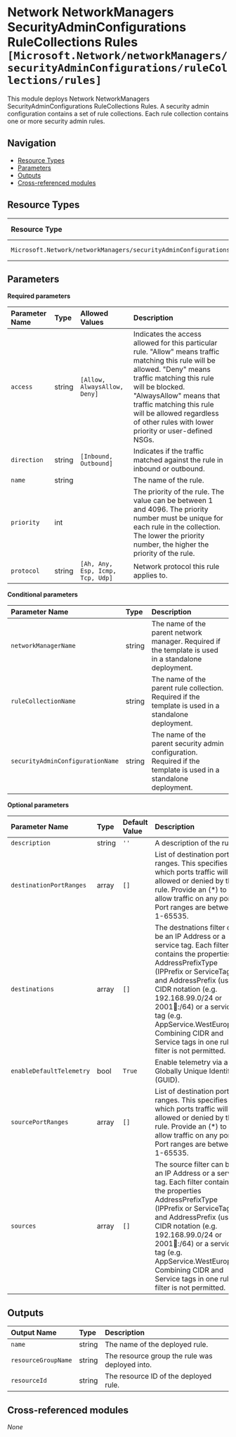 # Network NetworkManagers SecurityAdminConfigurations RuleCollections Rules `[Microsoft.Network/networkManagers/securityAdminConfigurations/ruleCollections/rules]`

This module deploys Network NetworkManagers SecurityAdminConfigurations RuleCollections Rules.
A security admin configuration contains a set of rule collections. Each rule collection contains one or more security admin rules.

## Navigation

- [Resource Types](#Resource-Types)
- [Parameters](#Parameters)
- [Outputs](#Outputs)
- [Cross-referenced modules](#Cross-referenced-modules)

## Resource Types

| Resource Type | API Version |
| :-- | :-- |
| `Microsoft.Network/networkManagers/securityAdminConfigurations/ruleCollections/rules` | [2022-07-01](https://docs.microsoft.com/en-us/azure/templates/Microsoft.Network/2022-07-01/networkManagers/securityAdminConfigurations/ruleCollections/rules) |

## Parameters

**Required parameters**

| Parameter Name | Type | Allowed Values | Description |
| :-- | :-- | :-- | :-- |
| `access` | string | `[Allow, AlwaysAllow, Deny]` | Indicates the access allowed for this particular rule. "Allow" means traffic matching this rule will be allowed. "Deny" means traffic matching this rule will be blocked. "AlwaysAllow" means that traffic matching this rule will be allowed regardless of other rules with lower priority or user-defined NSGs. |
| `direction` | string | `[Inbound, Outbound]` | Indicates if the traffic matched against the rule in inbound or outbound. |
| `name` | string |  | The name of the rule. |
| `priority` | int |  | The priority of the rule. The value can be between 1 and 4096. The priority number must be unique for each rule in the collection. The lower the priority number, the higher the priority of the rule. |
| `protocol` | string | `[Ah, Any, Esp, Icmp, Tcp, Udp]` | Network protocol this rule applies to. |

**Conditional parameters**

| Parameter Name | Type | Description |
| :-- | :-- | :-- |
| `networkManagerName` | string | The name of the parent network manager. Required if the template is used in a standalone deployment. |
| `ruleCollectionName` | string | The name of the parent rule collection. Required if the template is used in a standalone deployment. |
| `securityAdminConfigurationName` | string | The name of the parent security admin configuration. Required if the template is used in a standalone deployment. |

**Optional parameters**

| Parameter Name | Type | Default Value | Description |
| :-- | :-- | :-- | :-- |
| `description` | string | `''` | A description of the rule. |
| `destinationPortRanges` | array | `[]` | List of destination port ranges. This specifies on which ports traffic will be allowed or denied by this rule. Provide an (*) to allow traffic on any port. Port ranges are between 1-65535. |
| `destinations` | array | `[]` | The destnations filter can be an IP Address or a service tag. Each filter contains the properties AddressPrefixType (IPPrefix or ServiceTag) and AddressPrefix (using CIDR notation (e.g. 192.168.99.0/24 or 2001:1234::/64) or a service tag (e.g. AppService.WestEurope)). Combining CIDR and Service tags in one rule filter is not permitted. |
| `enableDefaultTelemetry` | bool | `True` | Enable telemetry via a Globally Unique Identifier (GUID). |
| `sourcePortRanges` | array | `[]` | List of destination port ranges. This specifies on which ports traffic will be allowed or denied by this rule. Provide an (*) to allow traffic on any port. Port ranges are between 1-65535. |
| `sources` | array | `[]` | The source filter can be an IP Address or a service tag. Each filter contains the properties AddressPrefixType (IPPrefix or ServiceTag) and AddressPrefix (using CIDR notation (e.g. 192.168.99.0/24 or 2001:1234::/64) or a service tag (e.g. AppService.WestEurope)). Combining CIDR and Service tags in one rule filter is not permitted. |


## Outputs

| Output Name | Type | Description |
| :-- | :-- | :-- |
| `name` | string | The name of the deployed rule. |
| `resourceGroupName` | string | The resource group the rule was deployed into. |
| `resourceId` | string | The resource ID of the deployed rule. |

## Cross-referenced modules

_None_

